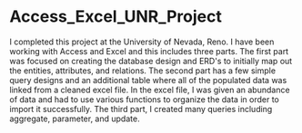 # Access_Excel_UNR_Project
I completed this project at the University of Nevada, Reno. I have been working with Access and Excel and this includes three parts. The first part was focused on creating the database design and ERD's to initially map out the entities, attributes, and relations.
The second part has a few simple query designs and an additional table where all of the populated data was linked from a cleaned excel file. In the excel file, I was given an abundance of data and had to use various functions to organize the data in order to import it successfully.
The third part, I created many queries including aggregate, parameter, and update. 
